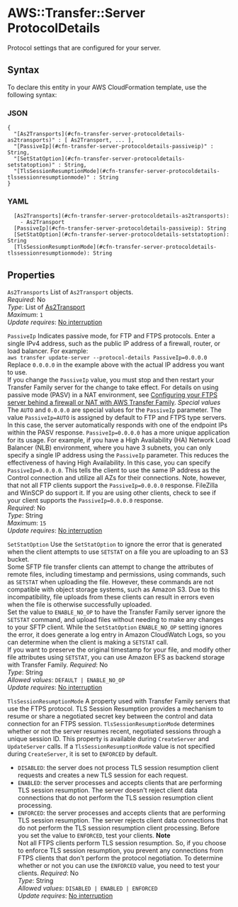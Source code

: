 # AWS::Transfer::Server ProtocolDetails<a name="aws-properties-transfer-server-protocoldetails"></a>

Protocol settings that are configured for your server\.

## Syntax<a name="aws-properties-transfer-server-protocoldetails-syntax"></a>

To declare this entity in your AWS CloudFormation template, use the following syntax:

### JSON<a name="aws-properties-transfer-server-protocoldetails-syntax.json"></a>

```
{
  "[As2Transports](#cfn-transfer-server-protocoldetails-as2transports)" : [ As2Transport, ... ],
  "[PassiveIp](#cfn-transfer-server-protocoldetails-passiveip)" : String,
  "[SetStatOption](#cfn-transfer-server-protocoldetails-setstatoption)" : String,
  "[TlsSessionResumptionMode](#cfn-transfer-server-protocoldetails-tlssessionresumptionmode)" : String
}
```

### YAML<a name="aws-properties-transfer-server-protocoldetails-syntax.yaml"></a>

```
  [As2Transports](#cfn-transfer-server-protocoldetails-as2transports): 
    - As2Transport
  [PassiveIp](#cfn-transfer-server-protocoldetails-passiveip): String
  [SetStatOption](#cfn-transfer-server-protocoldetails-setstatoption): String
  [TlsSessionResumptionMode](#cfn-transfer-server-protocoldetails-tlssessionresumptionmode): String
```

## Properties<a name="aws-properties-transfer-server-protocoldetails-properties"></a>

`As2Transports`  <a name="cfn-transfer-server-protocoldetails-as2transports"></a>
List of `As2Transport` objects\.  
*Required*: No  
*Type*: List of [As2Transport](aws-properties-transfer-server-as2transport.md)  
*Maximum*: `1`  
*Update requires*: [No interruption](https://docs.aws.amazon.com/AWSCloudFormation/latest/UserGuide/using-cfn-updating-stacks-update-behaviors.html#update-no-interrupt)

`PassiveIp`  <a name="cfn-transfer-server-protocoldetails-passiveip"></a>
 Indicates passive mode, for FTP and FTPS protocols\. Enter a single IPv4 address, such as the public IP address of a firewall, router, or load balancer\. For example:   
 `aws transfer update-server --protocol-details PassiveIp=0.0.0.0`   
Replace `0.0.0.0` in the example above with the actual IP address you want to use\.  
 If you change the `PassiveIp` value, you must stop and then restart your Transfer Family server for the change to take effect\. For details on using passive mode \(PASV\) in a NAT environment, see [Configuring your FTPS server behind a firewall or NAT with AWS Transfer Family](http://aws.amazon.com/blogs/storage/configuring-your-ftps-server-behind-a-firewall-or-nat-with-aws-transfer-family/)\. 
 *Special values*   
The `AUTO` and `0.0.0.0` are special values for the `PassiveIp` parameter\. The value `PassiveIp=AUTO` is assigned by default to FTP and FTPS type servers\. In this case, the server automatically responds with one of the endpoint IPs within the PASV response\. `PassiveIp=0.0.0.0` has a more unique application for its usage\. For example, if you have a High Availability \(HA\) Network Load Balancer \(NLB\) environment, where you have 3 subnets, you can only specify a single IP address using the `PassiveIp` parameter\. This reduces the effectiveness of having High Availability\. In this case, you can specify `PassiveIp=0.0.0.0`\. This tells the client to use the same IP address as the Control connection and utilize all AZs for their connections\. Note, however, that not all FTP clients support the `PassiveIp=0.0.0.0` response\. FileZilla and WinSCP do support it\. If you are using other clients, check to see if your client supports the `PassiveIp=0.0.0.0` response\.  
*Required*: No  
*Type*: String  
*Maximum*: `15`  
*Update requires*: [No interruption](https://docs.aws.amazon.com/AWSCloudFormation/latest/UserGuide/using-cfn-updating-stacks-update-behaviors.html#update-no-interrupt)

`SetStatOption`  <a name="cfn-transfer-server-protocoldetails-setstatoption"></a>
Use the `SetStatOption` to ignore the error that is generated when the client attempts to use `SETSTAT` on a file you are uploading to an S3 bucket\.  
Some SFTP file transfer clients can attempt to change the attributes of remote files, including timestamp and permissions, using commands, such as `SETSTAT` when uploading the file\. However, these commands are not compatible with object storage systems, such as Amazon S3\. Due to this incompatibility, file uploads from these clients can result in errors even when the file is otherwise successfully uploaded\.  
Set the value to `ENABLE_NO_OP` to have the Transfer Family server ignore the `SETSTAT` command, and upload files without needing to make any changes to your SFTP client\. While the `SetStatOption` `ENABLE_NO_OP` setting ignores the error, it does generate a log entry in Amazon CloudWatch Logs, so you can determine when the client is making a `SETSTAT` call\.  
If you want to preserve the original timestamp for your file, and modify other file attributes using `SETSTAT`, you can use Amazon EFS as backend storage with Transfer Family\.
*Required*: No  
*Type*: String  
*Allowed values*: `DEFAULT | ENABLE_NO_OP`  
*Update requires*: [No interruption](https://docs.aws.amazon.com/AWSCloudFormation/latest/UserGuide/using-cfn-updating-stacks-update-behaviors.html#update-no-interrupt)

`TlsSessionResumptionMode`  <a name="cfn-transfer-server-protocoldetails-tlssessionresumptionmode"></a>
A property used with Transfer Family servers that use the FTPS protocol\. TLS Session Resumption provides a mechanism to resume or share a negotiated secret key between the control and data connection for an FTPS session\. `TlsSessionResumptionMode` determines whether or not the server resumes recent, negotiated sessions through a unique session ID\. This property is available during `CreateServer` and `UpdateServer` calls\. If a `TlsSessionResumptionMode` value is not specified during `CreateServer`, it is set to `ENFORCED` by default\.  
+  `DISABLED`: the server does not process TLS session resumption client requests and creates a new TLS session for each request\. 
+  `ENABLED`: the server processes and accepts clients that are performing TLS session resumption\. The server doesn't reject client data connections that do not perform the TLS session resumption client processing\.
+  `ENFORCED`: the server processes and accepts clients that are performing TLS session resumption\. The server rejects client data connections that do not perform the TLS session resumption client processing\. Before you set the value to `ENFORCED`, test your clients\.
**Note**  
Not all FTPS clients perform TLS session resumption\. So, if you choose to enforce TLS session resumption, you prevent any connections from FTPS clients that don't perform the protocol negotiation\. To determine whether or not you can use the `ENFORCED` value, you need to test your clients\.
*Required*: No  
*Type*: String  
*Allowed values*: `DISABLED | ENABLED | ENFORCED`  
*Update requires*: [No interruption](https://docs.aws.amazon.com/AWSCloudFormation/latest/UserGuide/using-cfn-updating-stacks-update-behaviors.html#update-no-interrupt)
